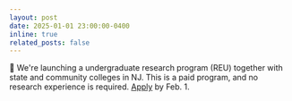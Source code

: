```yaml
---
layout: post
date: 2025-01-01 23:00:00-0400
inline: true
related_posts: false
---
```


:palm_tree: We're launching a undergraduate research program (REU) together with state and community colleges in NJ. This is a paid program, and no research experience is required. [Apply](https://www.cs.princeton.edu/diversity-and-outreach/princeton-research-experience-undergrads-ai-and-machine-learning) by Feb. 1.
